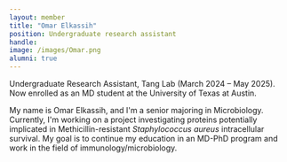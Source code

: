 ```yaml
---
layout: member
title: "Omar Elkassih"
position: Undergraduate research assistant
handle: 
image: /images/Omar.png
alumni: true
---
```

Undergraduate Research Assistant, Tang Lab (March 2024 – May 2025). Now enrolled as an MD student at the University of Texas at Austin.

My name is Omar Elkassih, and I'm a senior majoring in Microbiology. Currently, I'm working on a project investigating proteins potentially implicated in Methicillin-resistant <i>Staphylococcus aureus</i> intracellular survival. My goal is to continue my education in an MD-PhD program and work in the field of immunology/microbiology.



